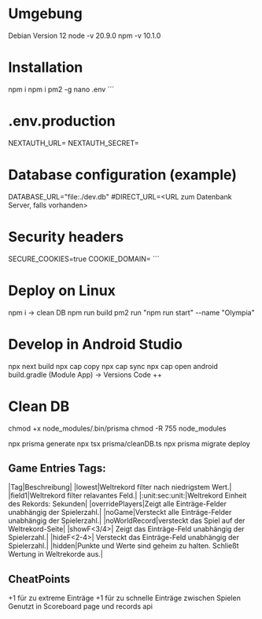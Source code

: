 # Umgebung
Debian Version 12
node -v 20.9.0
npm -v 10.1.0

# Installation
npm i
npm i pm2 -g
nano .env
´´´
# .env.production
NEXTAUTH_URL=<URL zum Server>
NEXTAUTH_SECRET=<generate Seceret>

# Database configuration (example)
DATABASE_URL="file:./dev.db"
#DIRECT_URL=<URL zum Datenbank Server, falls vorhanden>

# Security headers
SECURE_COOKIES=true
COOKIE_DOMAIN=<Domain>
´´´
# Deploy on Linux
npm i
-> clean DB
npm run build
pm2 run "npm run start" --name "Olympia"

# Develop in Android Studio
npx next build
npx cap copy
npx cap sync
npx cap open android
build.gradle (Module App) -> Versions Code ++

# Clean DB
chmod +x node_modules/.bin/prisma
chmod -R 755 node_modules

npx prisma generate
npx tsx prisma/cleanDB.ts
npx prisma migrate deploy



## Game Entries Tags:
|Tag|Beschreibung|
|lowest|Weltrekord filter nach niedrigstem Wert.|
|field1|Weltrekord filter relavantes Feld.|
|:unit:sec:unit:|Weltrekord Einheit des Rekords: Sekunden|
|overridePlayers|Zeigt alle Einträge-Felder unabhängig der Spielerzahl.|
|noGame|Versteckt alle Einträge-Felder unabhängig der Spielerzahl.|
|noWorldRecord|versteckt das Spiel auf der Weltrekord-Seite|
|showF<3/4>| Zeigt das Einträge-Feld unabhängig der Spielerzahl.|
|hideF<2-4>| Versteckt das Einträge-Feld unabhängig der Spielerzahl.|
|hidden|Punkte und Werte sind geheim zu halten. Schließt Wertung in Weltrekorde aus.|

## CheatPoints
+1 für zu extreme Einträge 
+1 für zu schnelle Einträge zwischen Spielen
Genutzt in Scoreboard page und records api  
